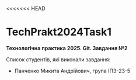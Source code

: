 <<<<<<< HEAD
# TechPrakt2024Task1
**Технологічна практика 2025. Git. Завдання №2**

Список студентів, які виконали завдання:
* Панченко Микита Андрійович, група ІПЗ-23-5

